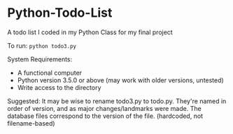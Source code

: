 # Python-Todo-List
A todo list I coded in my Python Class for my final project

To run: 
`python todo3.py`

System Requirements: 
* A functional computer
* Python version 3.5.0 or above (may work with older versions, untested) 
* Write access to the directory

Suggested: 
It may be wise to rename todo3.py to todo.py. They're named in order of version, and as major changes/landmarks were made. 
The database files correspond to the version of the file. (hardcoded, not filename-based) 

